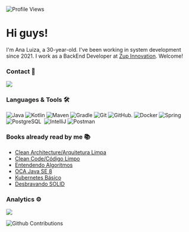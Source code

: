 ![Profile Views](https://komarev.com/ghpvc/?username=uaianaluiza&color=blue)

<h1> Hi guys! </h1>

I'm Ana Luiza, a 30-year-old. I've been working in system development since 2021.
I work as a BackEnd Developer at [Zup Innovation](https://www.zup.com.br/).
Welcome!

### Contact 🤝

<a href="https://www.linkedin.com/in/ana-santos-developer-backend/"><img src="https://img.shields.io/badge/-Ana Luiza-0077B5?style=flat&logo=Linkedin&logoColor=white"/></a>

### Languages & Tools 🛠  

![Java](https://img.shields.io/badge/-Java-05122A?style=flat&logo=Java&logoColor=white) ![Kotlin](https://img.shields.io/badge/-Kotlin-05122A?style=flat&logo=kotlin)
![Maven](https://img.shields.io/badge/-Maven-05122A?style=flat&logo=apache-maven&logoColor=white) ![Gradle](https://img.shields.io/badge/-Gradle-05122A?style=flat&logo=gradle)
![Git](https://img.shields.io/badge/-Git-05122A?style=flat&logo=git) ![GitHub](https://img.shields.io/badge/-GitHub-05122A?style=flat&logo=github).
![Docker](https://img.shields.io/badge/-Docker-05122A?style=flat&logo=docker) 
![Spring](https://img.shields.io/badge/-Spring-05122A?style=flat&logo=spring&logoColor=white)  
![PostgreSQL](https://img.shields.io/badge/-PostgreSQL-05122A?style=flat&logo=postgresql)&nbsp;
![IntelliJ](https://img.shields.io/badge/-IntelliJ-05122A?style=flat&logo=jetbrains) 
![Postman](https://img.shields.io/badge/-Postman-05122A?style=flat&logo=postman) 

### Books already read by me :books:

- [Clean Architecture/Arquitetura Limpa](https://amzn.to/3WtjQqR)
- [Clean Code/Código Limpo](https://amzn.to/3LwY3bF)
- [Entendendo Algoritmos](https://amzn.to/3Skiuw5)
- [OCA Java SE 8](https://amzn.to/3zLYv2Y)
- [Kubernetes Básico](https://amzn.to/4d2lEwy)
- [Desbravando SOLID](https://amzn.to/4cRQvw1)

### Analytics ⚙️

![](http://github-profile-summary-cards.vercel.app/api/cards/repos-per-language?username=uaianaluiza&theme=gruvbox)

![Github Contributions](https://github-readme-streak-stats.herokuapp.com/?user=uaianaluiza&hide_border=true)
